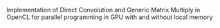 Implementation of Direct Convolution and Generic Matrix Multiply in OpenCL for parallel programming in GPU with and without local memory
